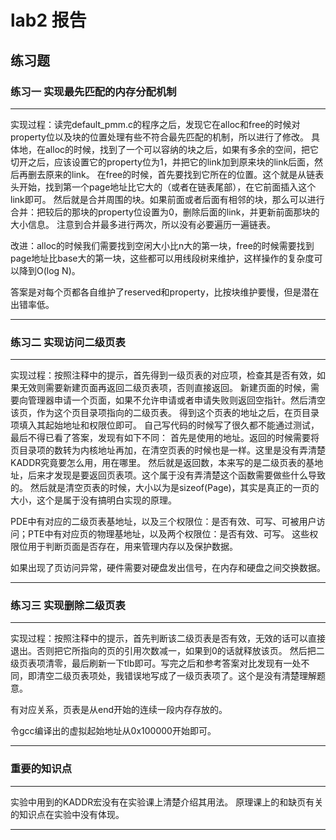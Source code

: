# lab2 报告

## 练习题
### 练习一 实现最先匹配的内存分配机制
---

实现过程：读完default_pmm.c的程序之后，发现它在alloc和free的时候对property位以及块的位置处理有些不符合最先匹配的机制，所以进行了修改。
具体地，在alloc的时候，找到了一个可以容纳的块之后，如果有多余的空间，把它切开之后，应该设置它的property位为1，并把它的link加到原来块的link后面，然后再删去原来的link。
在free的时候，首先要找到它所在的位置。这个就是从链表头开始，找到第一个page地址比它大的（或者在链表尾部），在它前面插入这个link即可。
然后就是合并周围的块。如果前面或者后面有相邻的块，那么可以进行合并：把较后的那块的property位设置为0，删除后面的link，并更新前面那块的大小信息。
注意到合并最多进行两次，所以没有必要遍历一遍链表。

改进：alloc的时候我们需要找到空闲大小比n大的第一块，free的时候需要找到page地址比base大的第一块，这些都可以用线段树来维护，这样操作的复杂度可以降到O(log N)。

答案是对每个页都各自维护了reserved和property，比按块维护要慢，但是潜在出错率低。

---

### 练习二 实现访问二级页表
---

实现过程：按照注释中的提示，首先得到一级页表的对应项，检查其是否有效，如果无效则需要新建页面再返回二级页表项，否则直接返回。
新建页面的时候，需要向管理器申请一个页面，如果不允许申请或者申请失败则返回空指针。然后清空该页，作为这个页目录项指向的二级页表。
得到这个页表的地址之后，在页目录项填入其起始地址和权限位即可。
自己写代码的时候写了很久都不能通过测试，最后不得已看了答案，发现有如下不同：
首先是使用的地址。返回的时候需要将页目录项的数转为内核地址再加，在清空页表的时候也是一样。这里是没有弄清楚KADDR究竟要怎么用，用在哪里。
然后就是返回数，本来写的是二级页表的基地址，后来才发现是要返回页表项。这个属于没有弄清楚这个函数需要做些什么导致的。
然后就是清空页表的时候，大小以为是sizeof(Page)，其实是真正的一页的大小，这个是属于没有搞明白实现的原理。

PDE中有对应的二级页表基地址，以及三个权限位：是否有效、可写、可被用户访问；PTE中有对应页的物理基地址，以及两个权限位：是否有效、可写。
这些权限位用于判断页面是否存在，用来管理内存以及保护数据。

如果出现了页访问异常，硬件需要对硬盘发出信号，在内存和硬盘之间交换数据。

---

### 练习三 实现删除二级页表
---

实现过程：按照注释中的提示，首先判断该二级页表是否有效，无效的话可以直接退出。否则把它所指向的页的引用次数减一，如果到0的话就释放该页。
然后把二级页表项清零，最后刷新一下tlb即可。写完之后和参考答案对比发现有一处不同，即清空二级页表项处，我错误地写成了一级页表项了。这个是没有清楚理解题意。

有对应关系，页表是从end开始的连续一段内存存放的。

令gcc编译出的虚拟起始地址从0x100000开始即可。

---


### 重要的知识点
---

实验中用到的KADDR宏没有在实验课上清楚介绍其用法。
原理课上的和缺页有关的知识点在实验中没有体现。

---

